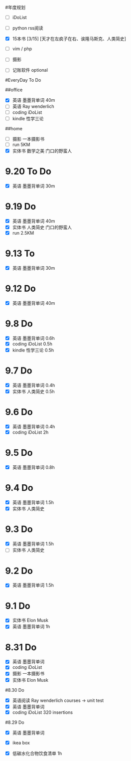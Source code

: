 #年度规划

- [ ] iDoList
- [ ] python rss阅读
- [x] 15本书 [3/15]  [天才在左疯子在右、诶隆马斯克、人类简史]
- [ ] vim / php
- [ ] 摄影
- [ ] 记账软件 optional


#EveryDay To Do

##office

- [x] 英语			墨墨背单词		      40m       
- [ ] 英语	   	Ray wenderlich     
- [ ] coding     iDoList            
- [ ] kindle     性学三论            

##home

- [ ] 摄影		   一本摄影书
- [ ] run  			5KM
- [x] 实体书			数学之美 门口的野蛮人

# 9.20 To Do

- [x] 英语			墨墨背单词		      30m       

# 9.19 Do

- [x] 英语			墨墨背单词		      40m
- [x] 实体书			人类简史 门口的野蛮人
- [x] run  			2.5KM

# 9.13 To 

- [x] 英语			墨墨背单词		      30m       

# 9.12 Do

- [x] 英语			墨墨背单词		      40m       

# 9.8 Do

- [x] 英语			墨墨背单词		       0.6h
- [x] coding     iDoList            0.5h
- [x] kindle     性学三论            0.5h

# 9.7 Do

- [x] 英语			墨墨背单词	   0.4h
- [x] 实体书			人类简史		0.5h
      
# 9.6 Do

- [x] 英语			墨墨背单词		       0.4h
- [x] coding     iDoList            2h 

# 9.5 Do

- [x] 英语			墨墨背单词		       0.8h   

# 9.4 Do

- [x] 英语			墨墨背单词		       1.5h 
- [x] 实体书			人类简史  
# 9.3 Do

- [x] 英语			墨墨背单词		       1.5h 
- [ ] 实体书			人类简史

# 9.2 Do

- [x] 英语			墨墨背单词		       1.5h   

# 9.1 Do

- [x] 实体书			Elon Musk
- [x] 英语			墨墨背单词		       1h 

# 8.31 Do

- [x] 英语			墨墨背单词      
- [x] coding     iDoList 
- [x] 摄影		   一本摄影书 
- [x] 实体书			Elon Musk

#8.30 Do

- [x] 英语阅读		Ray wenderlich   courses -> unit test
- [x] 英语			墨墨背单词
- [x] coding     iDoList   	      320 insertions

#8.29 Do 

- [x] 英语			墨墨背单词
- [x] ikea box
- [x] 低碳水化合物饮食清单			1h


